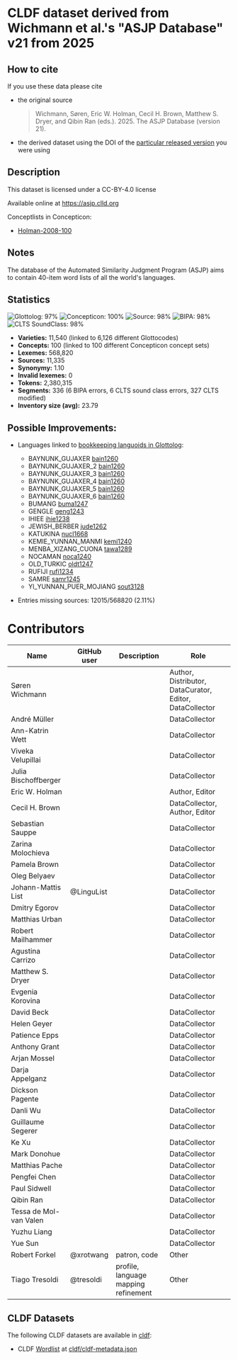 # CLDF dataset derived from Wichmann et al.'s "ASJP Database" v21 from 2025

## How to cite

If you use these data please cite
- the original source
  > Wichmann, Søren, Eric W. Holman, Cecil H. Brown, Matthew S. Dryer, and Qibin Ran (eds.). 2025. The ASJP Database (version 21).
- the derived dataset using the DOI of the [particular released version](../../releases/) you were using

## Description


This dataset is licensed under a CC-BY-4.0 license

Available online at https://asjp.clld.org


Conceptlists in Concepticon:
- [Holman-2008-100](https://concepticon.clld.org/contributions/Holman-2008-100)
## Notes

The database of the Automated Similarity Judgment Program (ASJP) aims to
contain 40-item word lists of all the world's languages.



## Statistics


![Glottolog: 97%](https://img.shields.io/badge/Glottolog-97%25-green.svg "Glottolog: 97%")
![Concepticon: 100%](https://img.shields.io/badge/Concepticon-100%25-brightgreen.svg "Concepticon: 100%")
![Source: 98%](https://img.shields.io/badge/Source-98%25-green.svg "Source: 98%")
![BIPA: 98%](https://img.shields.io/badge/BIPA-98%25-green.svg "BIPA: 98%")
![CLTS SoundClass: 98%](https://img.shields.io/badge/CLTS%20SoundClass-98%25-green.svg "CLTS SoundClass: 98%")

- **Varieties:** 11,540 (linked to 6,126 different Glottocodes)
- **Concepts:** 100 (linked to 100 different Concepticon concept sets)
- **Lexemes:** 568,820
- **Sources:** 11,335
- **Synonymy:** 1.10
- **Invalid lexemes:** 0
- **Tokens:** 2,380,315
- **Segments:** 336 (6 BIPA errors, 6 CLTS sound class errors, 327 CLTS modified)
- **Inventory size (avg):** 23.79

## Possible Improvements:

- Languages linked to [bookkeeping languoids in Glottolog](http://glottolog.org/glottolog/glottologinformation#bookkeepinglanguoids):
  - BAYNUNK_GUJAXER [bain1260](http://glottolog.org/resource/languoid/id/bain1260)
  - BAYNUNK_GUJAXER_2 [bain1260](http://glottolog.org/resource/languoid/id/bain1260)
  - BAYNUNK_GUJAXER_3 [bain1260](http://glottolog.org/resource/languoid/id/bain1260)
  - BAYNUNK_GUJAXER_4 [bain1260](http://glottolog.org/resource/languoid/id/bain1260)
  - BAYNUNK_GUJAXER_5 [bain1260](http://glottolog.org/resource/languoid/id/bain1260)
  - BAYNUNK_GUJAXER_6 [bain1260](http://glottolog.org/resource/languoid/id/bain1260)
  - BUMANG [buma1247](http://glottolog.org/resource/languoid/id/buma1247)
  - GENGLE [geng1243](http://glottolog.org/resource/languoid/id/geng1243)
  - IHIEE [ihie1238](http://glottolog.org/resource/languoid/id/ihie1238)
  - JEWISH_BERBER [jude1262](http://glottolog.org/resource/languoid/id/jude1262)
  - KATUKINA [nucl1668](http://glottolog.org/resource/languoid/id/nucl1668)
  - KEMIE_YUNNAN_MANMI [kemi1240](http://glottolog.org/resource/languoid/id/kemi1240)
  - MENBA_XIZANG_CUONA [tawa1289](http://glottolog.org/resource/languoid/id/tawa1289)
  - NOCAMAN [noca1240](http://glottolog.org/resource/languoid/id/noca1240)
  - OLD_TURKIC [oldt1247](http://glottolog.org/resource/languoid/id/oldt1247)
  - RUFIJI [rufi1234](http://glottolog.org/resource/languoid/id/rufi1234)
  - SAMRE [samr1245](http://glottolog.org/resource/languoid/id/samr1245)
  - YI_YUNNAN_PUER_MOJIANG [sout3128](http://glottolog.org/resource/languoid/id/sout3128)


- Entries missing sources: 12015/568820 (2.11%)

# Contributors

Name | GitHub user | Description | Role
--- | --- | --- | ---
Søren Wichmann | | | Author, Distributor, DataCurator, Editor, DataCollector
André Müller | | | DataCollector
Ann-Katrin Wett | | | DataCollector
Viveka Velupillai | | | DataCollector
Julia Bischoffberger | | | DataCollector
Eric W. Holman | | | Author, Editor
Cecil H. Brown | | | DataCollector, Author, Editor
Sebastian Sauppe | | | DataCollector
Zarina Molochieva | | | DataCollector
Pamela Brown | | | DataCollector
Oleg Belyaev | | | DataCollector
Johann-Mattis List | @LinguList | | DataCollector
Dmitry Egorov | | | DataCollector
Matthias Urban | | | DataCollector
Robert Mailhammer | | | DataCollector
Agustina Carrizo | | | DataCollector
Matthew S. Dryer | | | DataCollector
Evgenia Korovina | | | DataCollector
David Beck | | | DataCollector
Helen Geyer | | | DataCollector
Patience Epps | | | DataCollector
Anthony Grant | | | DataCollector
Arjan Mossel | | | DataCollector
Darja Appelganz | | | DataCollector
Dickson Pagente | | | DataCollector
Danli Wu | | | DataCollector
Guillaume Segerer | | | DataCollector
Ke Xu | | | DataCollector
Mark Donohue | | | DataCollector
Matthias Pache | | | DataCollector
Pengfei Chen | | | DataCollector
Paul Sidwell | | | DataCollector
Qibin Ran | | | DataCollector
Tessa de Mol-van Valen | | | DataCollector
Yuzhu Liang | | | DataCollector
Yue Sun | | | DataCollector
Robert Forkel | @xrotwang | patron, code | Other
Tiago Tresoldi | @tresoldi | profile, language mapping refinement | Other




## CLDF Datasets

The following CLDF datasets are available in [cldf](cldf):

- CLDF [Wordlist](https://github.com/cldf/cldf/tree/master/modules/Wordlist) at [cldf/cldf-metadata.json](cldf/cldf-metadata.json)